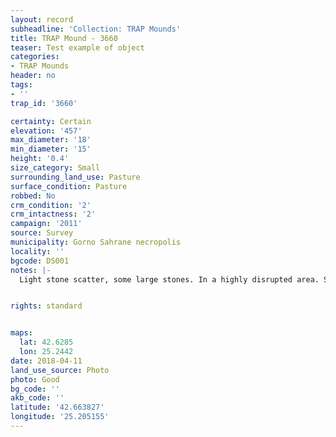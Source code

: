 ```yaml
---
layout: record
subheadline: 'Collection: TRAP Mounds'
title: TRAP Mound - 3660
teaser: Test example of object
categories:
- TRAP Mounds
header: no
tags:
- ''
trap_id: '3660'

certainty: Certain
elevation: '457'
max_diameter: '18'
min_diameter: '15'
height: '0.4'
size_category: Small
surrounding_land_use: Pasture
surface_condition: Pasture
robbed: No
crm_condition: '2'
crm_intactness: '2'
campaign: '2011'
source: Survey
municipality: Gorno Sahrane necropolis
locality: ''
bgcode: DS001
notes: |-
  Light stone scatter, some large stones. In a highly disrupted area. Several old robbers trenches.


rights: standard


maps:
  lat: 42.6285
  lon: 25.2442
date: 2018-04-11
land_use_source: Photo
photo: Good
bg_code: ''
akb_code: ''
latitude: '42.663827'
longitude: '25.205155'
---
```

